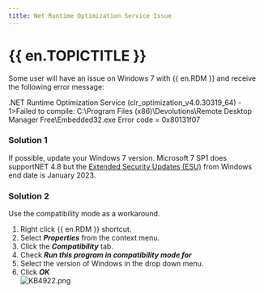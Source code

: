 ```yaml
---
title: Net Runtime Optimization Service Issue
---
```

# {{ en.TOPICTITLE }}
Some user will have an issue on Windows 7 with {{ en.RDM }} and receive the following error message:  

.NET Runtime Optimization Service (clr_optimization_v4.0.30319_64) - 1&gt;Failed to compile: C:\Program Files (x86)\Devolutions\Remote Desktop Manager Free\Embedded32.exe Error code = 0x80131f07
### Solution 1
If possible, update your Windows 7 version. Microsoft 7 SP1 does supportNET 4.8 but the [Extended Security Updates (ESU)](https://docs.microsoft.com/en-us/troubleshoot/windows-client/windows-7-eos-faq/windows-7-extended-security-updates-faq) from Windows end date is January 2023.
### Solution 2
Use the compatibility mode as a workaround.  

1. Right click {{ en.RDM }} shortcut.
1. Select ***Properties*** from the context menu.
1. Click the ***Compatibility*** tab.
1. Check ***Run this program in compatibility mode for***
1. Select the version of Windows in the drop down menu.
1. Click ***OK***  
![KB4922.png](/img/en/kb/KB4922.png)

